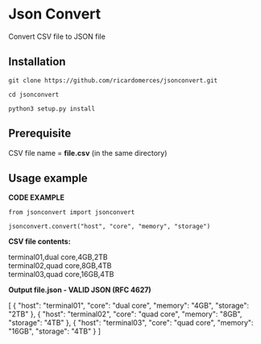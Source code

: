 # Json Convert
Convert CSV file to JSON file  
  
## Installation  
  

    git clone https://github.com/ricardomerces/jsonconvert.git
    
    cd jsonconvert
    
    python3 setup.py install

  
## Prerequisite  
  
CSV file name = **file.csv** (in the same directory)
  
## Usage example  
  
**CODE EXAMPLE**  
  
    from jsonconvert import jsonconvert
      
    jsonconvert.convert("host", "core", "memory", "storage") 

    
**CSV file contents:**
  
terminal01,dual core,4GB,2TB  
terminal02,quad core,8GB,4TB  
terminal03,quad core,16GB,4TB  

  
**Output file.json - VALID JSON (RFC 4627)**
 
[
    {
        "host": "terminal01",
        "core": "dual core",
        "memory": "4GB",
        "storage": "2TB"
    },
    {
        "host": "terminal02",
        "core": "quad core",
        "memory": "8GB",
        "storage": "4TB"
    },
    {
        "host": "terminal03",
        "core": "quad core",
        "memory": "16GB",
        "storage": "4TB"
    }
]